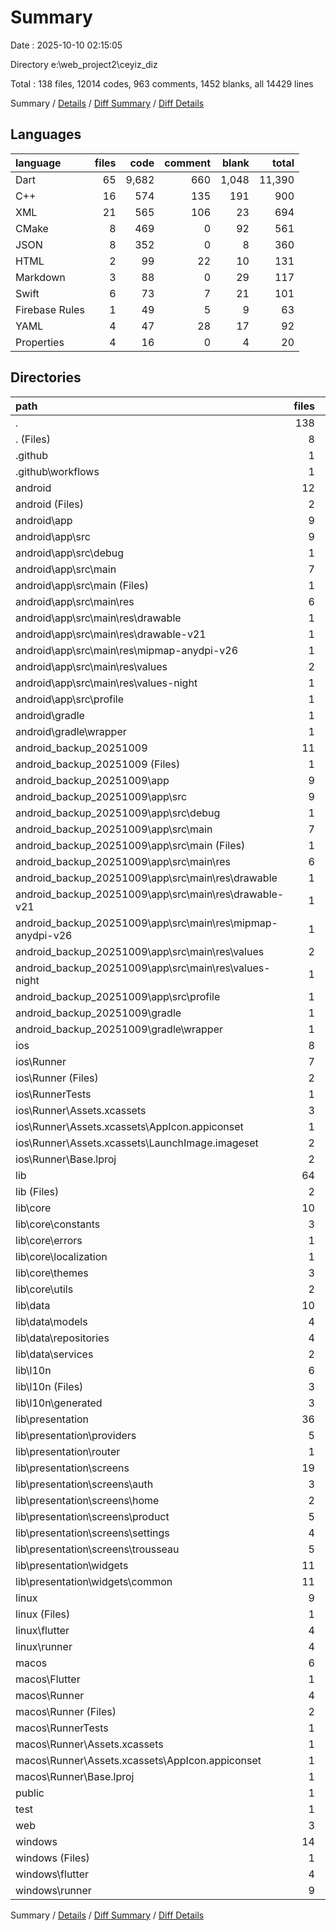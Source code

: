 # Summary

Date : 2025-10-10 02:15:05

Directory e:\\web_project2\\ceyiz_diz

Total : 138 files,  12014 codes, 963 comments, 1452 blanks, all 14429 lines

Summary / [Details](details.md) / [Diff Summary](diff.md) / [Diff Details](diff-details.md)

## Languages
| language | files | code | comment | blank | total |
| :--- | ---: | ---: | ---: | ---: | ---: |
| Dart | 65 | 9,682 | 660 | 1,048 | 11,390 |
| C++ | 16 | 574 | 135 | 191 | 900 |
| XML | 21 | 565 | 106 | 23 | 694 |
| CMake | 8 | 469 | 0 | 92 | 561 |
| JSON | 8 | 352 | 0 | 8 | 360 |
| HTML | 2 | 99 | 22 | 10 | 131 |
| Markdown | 3 | 88 | 0 | 29 | 117 |
| Swift | 6 | 73 | 7 | 21 | 101 |
| Firebase Rules | 1 | 49 | 5 | 9 | 63 |
| YAML | 4 | 47 | 28 | 17 | 92 |
| Properties | 4 | 16 | 0 | 4 | 20 |

## Directories
| path | files | code | comment | blank | total |
| :--- | ---: | ---: | ---: | ---: | ---: |
| . | 138 | 12,014 | 963 | 1,452 | 14,429 |
| . (Files) | 8 | 214 | 33 | 39 | 286 |
| .github | 1 | 0 | 0 | 1 | 1 |
| .github\\workflows | 1 | 0 | 0 | 1 | 1 |
| android | 12 | 129 | 53 | 28 | 210 |
| android (Files) | 2 | 38 | 0 | 17 | 55 |
| android\\app | 9 | 86 | 53 | 10 | 149 |
| android\\app\\src | 9 | 86 | 53 | 10 | 149 |
| android\\app\\src\\debug | 1 | 3 | 4 | 1 | 8 |
| android\\app\\src\\main | 7 | 80 | 45 | 8 | 133 |
| android\\app\\src\\main (Files) | 1 | 45 | 13 | 1 | 59 |
| android\\app\\src\\main\\res | 6 | 35 | 32 | 7 | 74 |
| android\\app\\src\\main\\res\\drawable | 1 | 4 | 7 | 2 | 13 |
| android\\app\\src\\main\\res\\drawable-v21 | 1 | 4 | 7 | 2 | 13 |
| android\\app\\src\\main\\res\\mipmap-anydpi-v26 | 1 | 5 | 0 | 1 | 6 |
| android\\app\\src\\main\\res\\values | 2 | 13 | 9 | 1 | 23 |
| android\\app\\src\\main\\res\\values-night | 1 | 9 | 9 | 1 | 19 |
| android\\app\\src\\profile | 1 | 3 | 4 | 1 | 8 |
| android\\gradle | 1 | 5 | 0 | 1 | 6 |
| android\\gradle\\wrapper | 1 | 5 | 0 | 1 | 6 |
| android_backup_20251009 | 11 | 83 | 51 | 12 | 146 |
| android_backup_20251009 (Files) | 1 | 3 | 0 | 1 | 4 |
| android_backup_20251009\\app | 9 | 75 | 51 | 10 | 136 |
| android_backup_20251009\\app\\src | 9 | 75 | 51 | 10 | 136 |
| android_backup_20251009\\app\\src\\debug | 1 | 3 | 4 | 1 | 8 |
| android_backup_20251009\\app\\src\\main | 7 | 69 | 43 | 8 | 120 |
| android_backup_20251009\\app\\src\\main (Files) | 1 | 34 | 11 | 1 | 46 |
| android_backup_20251009\\app\\src\\main\\res | 6 | 35 | 32 | 7 | 74 |
| android_backup_20251009\\app\\src\\main\\res\\drawable | 1 | 4 | 7 | 2 | 13 |
| android_backup_20251009\\app\\src\\main\\res\\drawable-v21 | 1 | 4 | 7 | 2 | 13 |
| android_backup_20251009\\app\\src\\main\\res\\mipmap-anydpi-v26 | 1 | 5 | 0 | 1 | 6 |
| android_backup_20251009\\app\\src\\main\\res\\values | 2 | 13 | 9 | 1 | 23 |
| android_backup_20251009\\app\\src\\main\\res\\values-night | 1 | 9 | 9 | 1 | 19 |
| android_backup_20251009\\app\\src\\profile | 1 | 3 | 4 | 1 | 8 |
| android_backup_20251009\\gradle | 1 | 5 | 0 | 1 | 6 |
| android_backup_20251009\\gradle\\wrapper | 1 | 5 | 0 | 1 | 6 |
| ios | 8 | 229 | 4 | 13 | 246 |
| ios\\Runner | 7 | 222 | 2 | 9 | 233 |
| ios\\Runner (Files) | 2 | 13 | 0 | 3 | 16 |
| ios\\RunnerTests | 1 | 7 | 2 | 4 | 13 |
| ios\\Runner\\Assets.xcassets | 3 | 148 | 0 | 4 | 152 |
| ios\\Runner\\Assets.xcassets\\AppIcon.appiconset | 1 | 122 | 0 | 1 | 123 |
| ios\\Runner\\Assets.xcassets\\LaunchImage.imageset | 2 | 26 | 0 | 3 | 29 |
| ios\\Runner\\Base.lproj | 2 | 61 | 2 | 2 | 65 |
| lib | 64 | 9,668 | 654 | 1,045 | 11,367 |
| lib (Files) | 2 | 124 | 1 | 11 | 136 |
| lib\\core | 10 | 980 | 80 | 112 | 1,172 |
| lib\\core\\constants | 3 | 73 | 21 | 25 | 119 |
| lib\\core\\errors | 1 | 17 | 0 | 7 | 24 |
| lib\\core\\localization | 1 | 0 | 0 | 1 | 1 |
| lib\\core\\themes | 3 | 844 | 59 | 68 | 971 |
| lib\\core\\utils | 2 | 46 | 0 | 11 | 57 |
| lib\\data | 10 | 616 | 7 | 80 | 703 |
| lib\\data\\models | 4 | 408 | 6 | 27 | 441 |
| lib\\data\\repositories | 4 | 173 | 0 | 40 | 213 |
| lib\\data\\services | 2 | 35 | 1 | 13 | 49 |
| lib\\l10n | 6 | 465 | 400 | 239 | 1,104 |
| lib\\l10n (Files) | 3 | 64 | 70 | 22 | 156 |
| lib\\l10n\\generated | 3 | 401 | 330 | 217 | 948 |
| lib\\presentation | 36 | 7,483 | 166 | 603 | 8,252 |
| lib\\presentation\\providers | 5 | 1,351 | 57 | 209 | 1,617 |
| lib\\presentation\\router | 1 | 199 | 3 | 6 | 208 |
| lib\\presentation\\screens | 19 | 5,152 | 86 | 330 | 5,568 |
| lib\\presentation\\screens\\auth | 3 | 684 | 13 | 58 | 755 |
| lib\\presentation\\screens\\home | 2 | 395 | 10 | 37 | 442 |
| lib\\presentation\\screens\\product | 5 | 1,906 | 27 | 98 | 2,031 |
| lib\\presentation\\screens\\settings | 4 | 1,021 | 22 | 70 | 1,113 |
| lib\\presentation\\screens\\trousseau | 5 | 1,146 | 14 | 67 | 1,227 |
| lib\\presentation\\widgets | 11 | 781 | 20 | 58 | 859 |
| lib\\presentation\\widgets\\common | 11 | 781 | 20 | 58 | 859 |
| linux | 9 | 343 | 41 | 94 | 478 |
| linux (Files) | 1 | 104 | 0 | 25 | 129 |
| linux\\flutter | 4 | 115 | 9 | 27 | 151 |
| linux\\runner | 4 | 124 | 32 | 42 | 198 |
| macos | 6 | 465 | 5 | 17 | 487 |
| macos\\Flutter | 1 | 24 | 3 | 4 | 31 |
| macos\\Runner | 4 | 434 | 0 | 9 | 443 |
| macos\\Runner (Files) | 2 | 23 | 0 | 7 | 30 |
| macos\\RunnerTests | 1 | 7 | 2 | 4 | 13 |
| macos\\Runner\\Assets.xcassets | 1 | 68 | 0 | 1 | 69 |
| macos\\Runner\\Assets.xcassets\\AppIcon.appiconset | 1 | 68 | 0 | 1 | 69 |
| macos\\Runner\\Base.lproj | 1 | 343 | 0 | 1 | 344 |
| public | 1 | 79 | 6 | 5 | 90 |
| test | 1 | 14 | 6 | 3 | 23 |
| web | 3 | 91 | 16 | 7 | 114 |
| windows | 14 | 699 | 94 | 188 | 981 |
| windows (Files) | 1 | 89 | 0 | 20 | 109 |
| windows\\flutter | 4 | 148 | 9 | 29 | 186 |
| windows\\runner | 9 | 462 | 85 | 139 | 686 |

Summary / [Details](details.md) / [Diff Summary](diff.md) / [Diff Details](diff-details.md)